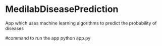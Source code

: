 # MedilabDiseasePrediction
App which uses machine learning algorithms to predict the probability of diseases

#command to run the app
python app.py
